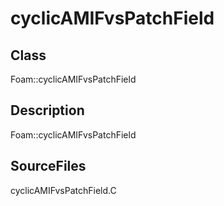 # cyclicAMIFvsPatchField 
## Class
Foam::cyclicAMIFvsPatchField

## Description
Foam::cyclicAMIFvsPatchField

## SourceFiles
cyclicAMIFvsPatchField.C


